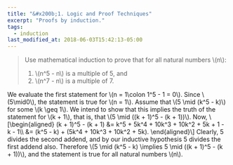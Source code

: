```yaml
---
title: "&#x200b;1. Logic and Proof Techniques"
excerpt: "Proofs by induction."
tags:
  - induction
last_modified_at: 2018-06-03T15:42:13-05:00
---
```


> Use mathematical induction to prove that for all natural numbers \\(n\\):
> 1. \\(n^5 - n\\) is a multiple of 5, and
> 2. \\(n^7 - n\\) is a multiple of 7.

<div class="proof">
  We evaluate the first statement for \(n = 1\colon 1^5 - 1 = 0\).
  Since \(5\mid0\), the statement is true for \(n = 1\). Assume that
  \(5 \mid (k^5 - k)\) for some \(k \geq 1\). We intend to show that this
  implies the truth of the statement for \(k + 1\), that is, that
  \(5 \mid ((k + 1)^5 - (k + 1))\). Now,
  \[\begin{aligned}
    (k + 1)^5 - (k + 1) &= k^5 + 5k^4 + 10k^3 + 10k^2 + 5k + 1 - k - 1\\
    &= (k^5 - k) + (5k^4 + 10k^3 + 10k^2 + 5k).
  \end{aligned}\]
  Clearly, 5 divides the second addend, and by our inductive hypothesis
  5 divides the first addend also. Therefore \(5 \mid (k^5 - k) \implies
  5 \mid ((k + 1)^5 - (k + 1))\), and the statement is true for all
  natural numbers \(n\).
</div>
